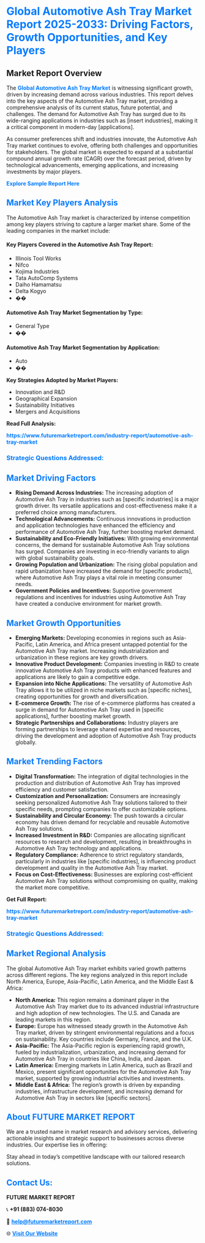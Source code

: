 <h1 style="color: #007BFF;">Global Automotive Ash Tray Market Report 2025-2033: Driving Factors, Growth Opportunities, and Key Players</h1>

<section id="overview">
<h2>Market Report Overview</h2>
<p>The <a href="https://www.futuremarketreport.com/industry-report/automotive-ash-tray-market" style="color: #007BFF; text-decoration: none;"><strong>Global Automotive Ash Tray Market</strong></a> is witnessing significant growth, driven by increasing demand across various industries. This report delves into the key aspects of the Automotive Ash Tray market, providing a comprehensive analysis of its current status, future potential, and challenges. The demand for Automotive Ash Tray has surged due to its wide-ranging applications in industries such as [insert industries], making it a critical component in modern-day [applications].</p>
<p>As consumer preferences shift and industries innovate, the Automotive Ash Tray market continues to evolve, offering both challenges and opportunities for stakeholders. The global market is expected to expand at a substantial compound annual growth rate (CAGR) over the forecast period, driven by technological advancements, emerging applications, and increasing investments by major players.</p>
</section>

<section id="overview">
<p><a href="https://www.futuremarketreport.com/request-sample/reportId=117691" style="color: #007BFF; text-decoration: none;"><strong>Explore Sample Report Here</strong></a></p>
</section>

<section id="key-players">
<h2 style="color: #007BFF;">Market Key Players Analysis</h2>
<p>The Automotive Ash Tray market is characterized by intense competition among key players striving to capture a larger market share. Some of the leading companies in the market include:</p>
<h4>Key Players Covered in the Automotive Ash Tray Report:</h4>
<ul><li>Illinois Tool Works</li><li>Nifco</li><li>Kojima Industries</li><li>Tata AutoComp Systems</li><li>Daiho Hamamatsu</li><li>Delta Kogyo</li><li>��</li></ul>
<h4>Automotive Ash Tray Market Segmentation by Type:</h4>
<ul><li>General Type</li><li>��</li></ul>

<h4>Automotive Ash Tray Market Segmentation by Application:</h4>
<ul><li>Auto</li><li>��</li></ul>
<p><strong>Key Strategies Adopted by Market Players:</strong></p>
<ul>
<li>Innovation and R&D</li>
<li>Geographical Expansion</li>
<li>Sustainability Initiatives</li>
<li>Mergers and Acquisitions</li>
</ul>
</section>

<section>
<p><strong>Read Full Analysis: </strong></p><a href="https://www.futuremarketreport.com/industry-report/automotive-ash-tray-market" style="color: #007BFF; text-decoration: none;"><strong>https://www.futuremarketreport.com/industry-report/automotive-ash-tray-market</strong></a>
<h3 style="color: #007BFF;">Strategic Questions Addressed:</h3>
</section>

<section id="driving-factors">
<h2 style="color: #007BFF;">Market Driving Factors</h2>
<ul>
<li><strong>Rising Demand Across Industries:</strong> The increasing adoption of Automotive Ash Tray in industries such as [specific industries] is a major growth driver. Its versatile applications and cost-effectiveness make it a preferred choice among manufacturers.</li>
<li><strong>Technological Advancements:</strong> Continuous innovations in production and application technologies have enhanced the efficiency and performance of Automotive Ash Tray, further boosting market demand.</li>
<li><strong>Sustainability and Eco-Friendly Initiatives:</strong> With growing environmental concerns, the demand for sustainable Automotive Ash Tray solutions has surged. Companies are investing in eco-friendly variants to align with global sustainability goals.</li>
<li><strong>Growing Population and Urbanization:</strong> The rising global population and rapid urbanization have increased the demand for [specific products], where Automotive Ash Tray plays a vital role in meeting consumer needs.</li>
<li><strong>Government Policies and Incentives:</strong> Supportive government regulations and incentives for industries using Automotive Ash Tray have created a conducive environment for market growth.</li>
</ul>
</section>

<section id="growth-opportunities">
<h2 style="color: #007BFF;">Market Growth Opportunities</h2>
<ul>
<li><strong>Emerging Markets:</strong> Developing economies in regions such as Asia-Pacific, Latin America, and Africa present untapped potential for the Automotive Ash Tray market. Increasing industrialization and urbanization in these regions are key growth drivers.</li>
<li><strong>Innovative Product Development:</strong> Companies investing in R&D to create innovative Automotive Ash Tray products with enhanced features and applications are likely to gain a competitive edge.</li>
<li><strong>Expansion into Niche Applications:</strong> The versatility of Automotive Ash Tray allows it to be utilized in niche markets such as [specific niches], creating opportunities for growth and diversification.</li>
<li><strong>E-commerce Growth:</strong> The rise of e-commerce platforms has created a surge in demand for Automotive Ash Tray used in [specific applications], further boosting market growth.</li>
<li><strong>Strategic Partnerships and Collaborations:</strong> Industry players are forming partnerships to leverage shared expertise and resources, driving the development and adoption of Automotive Ash Tray products globally.</li>
</ul>
</section>

<section id="trending-factors">
<h2 style="color: #007BFF;">Market Trending Factors</h2>
<ul>
<li><strong>Digital Transformation:</strong> The integration of digital technologies in the production and distribution of Automotive Ash Tray has improved efficiency and customer satisfaction.</li>
<li><strong>Customization and Personalization:</strong> Consumers are increasingly seeking personalized Automotive Ash Tray solutions tailored to their specific needs, prompting companies to offer customizable options.</li>
<li><strong>Sustainability and Circular Economy:</strong> The push towards a circular economy has driven demand for recyclable and reusable Automotive Ash Tray solutions.</li>
<li><strong>Increased Investment in R&D:</strong> Companies are allocating significant resources to research and development, resulting in breakthroughs in Automotive Ash Tray technology and applications.</li>
<li><strong>Regulatory Compliance:</strong> Adherence to strict regulatory standards, particularly in industries like [specific industries], is influencing product development and quality in the Automotive Ash Tray market.</li>
<li><strong>Focus on Cost-Effectiveness:</strong> Businesses are exploring cost-efficient Automotive Ash Tray solutions without compromising on quality, making the market more competitive.</li>
</ul>
</section>

<section>
<p><strong>Get Full Report: </strong></p><a href="https://www.futuremarketreport.com/industry-report/automotive-ash-tray-market" style="color: #007BFF; text-decoration: none;"><strong>https://www.futuremarketreport.com/industry-report/automotive-ash-tray-market</strong></a>
<h3 style="color: #007BFF;">Strategic Questions Addressed:</h3>
</section>


<section id="regional-analysis">
<h2 style="color: #007BFF;">Market Regional Analysis</h2>
<p>The global Automotive Ash Tray market exhibits varied growth patterns across different regions. The key regions analyzed in this report include North America, Europe, Asia-Pacific, Latin America, and the Middle East & Africa:</p>
<ul>
<li><strong>North America:</strong> This region remains a dominant player in the Automotive Ash Tray market due to its advanced industrial infrastructure and high adoption of new technologies. The U.S. and Canada are leading markets in this region.</li>
<li><strong>Europe:</strong> Europe has witnessed steady growth in the Automotive Ash Tray market, driven by stringent environmental regulations and a focus on sustainability. Key countries include Germany, France, and the U.K.</li>
<li><strong>Asia-Pacific:</strong> The Asia-Pacific region is experiencing rapid growth, fueled by industrialization, urbanization, and increasing demand for Automotive Ash Tray in countries like China, India, and Japan.</li>
<li><strong>Latin America:</strong> Emerging markets in Latin America, such as Brazil and Mexico, present significant opportunities for the Automotive Ash Tray market, supported by growing industrial activities and investments.</li>
<li><strong>Middle East & Africa:</strong> The region’s growth is driven by expanding industries, infrastructure development, and increasing demand for Automotive Ash Tray in sectors like [specific sectors].</li>
</ul>
</section>

<footer>
<h2 style="color: #007BFF;">About FUTURE MARKET REPORT</h2>
<p>We are a trusted name in market research and advisory services, delivering actionable insights and strategic support to businesses across diverse industries. Our expertise lies in offering:</p>

<p>Stay ahead in today’s competitive landscape with our tailored research solutions.</p>

<h2 style="color: #007BFF;">Contact Us:</h2>
<p><strong>FUTURE MARKET REPORT</strong></p>
<p>📞 <strong>+91 (883) 074-8030</strong></p>
<p>📧 <strong><a href="mailto:help@futuremarketreport.com" style="color: #007BFF;">help@futuremarketreport.com</a></strong></p>
<p>🌐 <strong><a href="https://www.futuremarketreport.com/" style="color: #007BFF;">Visit Our Website</a></strong></p>
</footer>